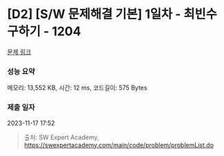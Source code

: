 # [D2] [S/W 문제해결 기본] 1일차 - 최빈수 구하기 - 1204 

[문제 링크](https://swexpertacademy.com/main/code/problem/problemDetail.do?contestProbId=AV13zo1KAAACFAYh) 

### 성능 요약

메모리: 13,552 KB, 시간: 12 ms, 코드길이: 575 Bytes

### 제출 일자

2023-11-17 17:52



> 출처: SW Expert Academy, https://swexpertacademy.com/main/code/problem/problemList.do